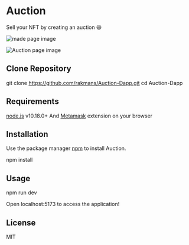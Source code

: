 # Auction

Sell your NFT by creating an auction 😃

![made page image](https://i.postimg.cc/BQb5PK5m/Auction-made.png)

![Auction page image](https://i.postimg.cc/1Rdm30v6/Auction.png)

## Clone Repository

git clone https://github.com/rakmans/Auction-Dapp.git
cd Auction-Dapp

## Requirements

[node.js](https://nodejs.org/en/) v10.18.0+ And [Metamask](https://metamask.io/) extension on your browser

## Installation

Use the package manager [npm](https://www.npmjs.com/) to install Auction.

npm install

## Usage

npm run dev

Open localhost:5173 to access the application!

## License

MIT
